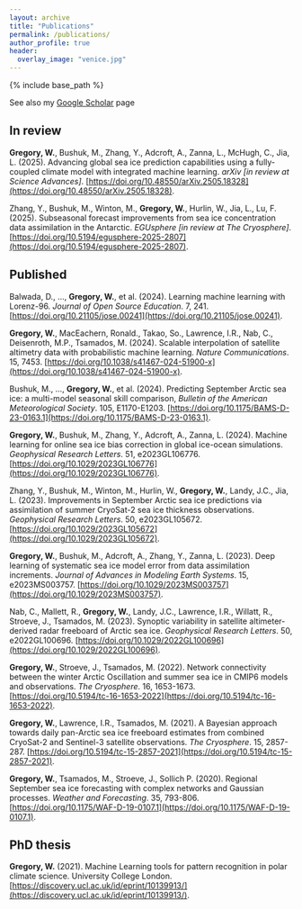 ```yaml
---
layout: archive
title: "Publications"
permalink: /publications/
author_profile: true
header:
  overlay_image: "venice.jpg"
---
```

<!--
{% if author.googlescholar %}
  You can also find my articles on <u><a href="{{author.googlescholar}}">my Google Scholar profile</a>.</u>
{% endif %}

{% include base_path %}

{% for post in site.publications reversed %}
  {% include archive-single.html %}
{% endfor %}

 -->

{% include base_path %}

See also my [Google Scholar](https://scholar.google.com/citations?user=zgcx9eQAAAAJ&hl=en&oi=sra) page

## In review

**Gregory, W.**, Bushuk, M., Zhang, Y., Adcroft, A., Zanna, L., McHugh, C., Jia, L. (2025). Advancing global sea ice prediction capabilities using a fully-coupled climate model with integrated machine learning. *arXiv [in review at Science Advances]*. [https://doi.org/10.48550/arXiv.2505.18328](https://doi.org/10.48550/arXiv.2505.18328).

Zhang, Y., Bushuk, M., Winton, M., **Gregory, W.**, Hurlin, W., Jia, L., Lu, F. (2025). Subseasonal forecast improvements from sea ice concentration data assimilation in the Antarctic. *EGUsphere [in review at The Cryosphere]*. [https://doi.org/10.5194/egusphere-2025-2807](https://doi.org/10.5194/egusphere-2025-2807). 

## Published

Balwada, D., ..., **Gregory, W.**, et al. (2024). Learning machine learning with Lorenz-96. *Journal of Open Source Education*. 7, 241. [https://doi.org/10.21105/jose.00241](https://doi.org/10.21105/jose.00241).

**Gregory, W.**, MacEachern, Ronald., Takao, So., Lawrence, I.R., Nab, C., Deisenroth, M.P., Tsamados, M. (2024). Scalable interpolation of satellite altimetry data with probabilistic machine learning. *Nature Communications*. 15, 7453. [https://doi.org/10.1038/s41467-024-51900-x](https://doi.org/10.1038/s41467-024-51900-x).

Bushuk, M., ..., **Gregory, W.**, et al. (2024). Predicting September Arctic sea ice: a multi-model seasonal skill comparison, *Bulletin of the American Meteorological Society*. 105, E1170-E1203. [https://doi.org/10.1175/BAMS-D-23-0163.1](https://doi.org/10.1175/BAMS-D-23-0163.1).

**Gregory, W.**, Bushuk, M., Zhang, Y., Adcroft, A., Zanna, L. (2024). Machine learning for online sea ice bias correction in global ice-ocean simulations. *Geophysical Research Letters*. 51, e2023GL106776. [https://doi.org/10.1029/2023GL106776](https://doi.org/10.1029/2023GL106776).

Zhang, Y., Bushuk, M., Winton, M., Hurlin, W., **Gregory, W.**, Landy, J.C., Jia, L. (2023). Improvements in September Arctic sea ice predictions via assimilation of summer CryoSat-2 sea ice thickness observations. *Geophysical Research Letters*. 50, e2023GL105672. [https://doi.org/10.1029/2023GL105672](https://doi.org/10.1029/2023GL105672).

**Gregory, W.**, Bushuk, M., Adcroft, A., Zhang, Y., Zanna, L. (2023). Deep learning of systematic sea ice model error from data assimilation increments. *Journal of Advances in Modeling Earth Systems*. 15, e2023MS003757. [https://doi.org/10.1029/2023MS003757](https://doi.org/10.1029/2023MS003757).

Nab, C., Mallett, R., **Gregory, W.**, Landy, J.C., Lawrence, I.R., Willatt, R., Stroeve, J., Tsamados, M. (2023). Synoptic variability in satellite altimeter-derived radar freeboard of Arctic sea ice. *Geophysical Research Letters*. 50, e2022GL100696. [https://doi.org/10.1029/2022GL100696](https://doi.org/10.1029/2022GL100696).

**Gregory, W.**, Stroeve, J., Tsamados, M. (2022). Network connectivity between the winter Arctic Oscillation and summer sea ice in CMIP6 models and observations. *The Cryosphere*. 16, 1653-1673. [https://doi.org/10.5194/tc-16-1653-2022](https://doi.org/10.5194/tc-16-1653-2022).

**Gregory, W.**, Lawrence, I.R., Tsamados, M. (2021). A Bayesian approach towards daily pan-Arctic sea ice freeboard estimates from combined CryoSat-2 and Sentinel-3 satellite observations. *The Cryosphere*. 15, 2857-287. [https://doi.org/10.5194/tc-15-2857-2021](https://doi.org/10.5194/tc-15-2857-2021).

**Gregory, W.**, Tsamados, M., Stroeve, J., Sollich P. (2020). Regional September sea ice forecasting with complex networks and Gaussian processes. *Weather and Forecasting*. 35, 793-806. [https://doi.org/10.1175/WAF-D-19-0107.1](https://doi.org/10.1175/WAF-D-19-0107.1).

## PhD thesis

**Gregory, W.** (2021). Machine Learning tools for pattern recognition in polar climate science. University College London. [https://discovery.ucl.ac.uk/id/eprint/10139913/](https://discovery.ucl.ac.uk/id/eprint/10139913/).
